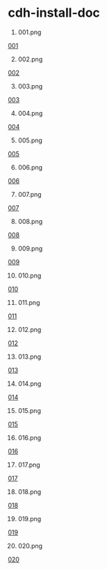 # cdh-install-doc

001. 001.png

  [001](https://raw.github.com/wiki/hidepin/cdh-install-doc/images/001.png "001.png")

002. 002.png

  [002](https://raw.github.com/wiki/hidepin/cdh-install-doc/images/002.png "002.png")

003. 003.png

  [003](https://raw.github.com/wiki/hidepin/cdh-install-doc/images/003.png "003.png")

004. 004.png

  [004](https://raw.github.com/wiki/hidepin/cdh-install-doc/images/004.png "004.png")

005. 005.png

  [005](https://raw.github.com/wiki/hidepin/cdh-install-doc/images/005.png "005.png")

006. 006.png

  [006](https://raw.github.com/wiki/hidepin/cdh-install-doc/images/006.png "006.png")

007. 007.png

  [007](https://raw.github.com/wiki/hidepin/cdh-install-doc/images/007.png "007.png")

008. 008.png

  [008](https://raw.github.com/wiki/hidepin/cdh-install-doc/images/008.png "008.png")

009. 009.png

  [009](https://raw.github.com/wiki/hidepin/cdh-install-doc/images/009.png "009.png")

010. 010.png

  [010](https://raw.github.com/wiki/hidepin/cdh-install-doc/images/010.png "010.png")

011. 011.png

  [011](https://raw.github.com/wiki/hidepin/cdh-install-doc/images/011.png "011.png")

012. 012.png

  [012](https://raw.github.com/wiki/hidepin/cdh-install-doc/images/012.png "012.png")

013. 013.png

  [013](https://raw.github.com/wiki/hidepin/cdh-install-doc/images/013.png "013.png")

014. 014.png

  [014](https://raw.github.com/wiki/hidepin/cdh-install-doc/images/014.png "014.png")

015. 015.png

  [015](https://raw.github.com/wiki/hidepin/cdh-install-doc/images/015.png "015.png")

016. 016.png

  [016](https://raw.github.com/wiki/hidepin/cdh-install-doc/images/016.png "016.png")

017. 017.png

  [017](https://raw.github.com/wiki/hidepin/cdh-install-doc/images/017.png "017.png")

018. 018.png

  [018](https://raw.github.com/wiki/hidepin/cdh-install-doc/images/018.png "018.png")

019. 019.png

  [019](https://raw.github.com/wiki/hidepin/cdh-install-doc/images/019.png "019.png")

020. 020.png

  [020](https://raw.github.com/wiki/hidepin/cdh-install-doc/images/020.png "020.png")
